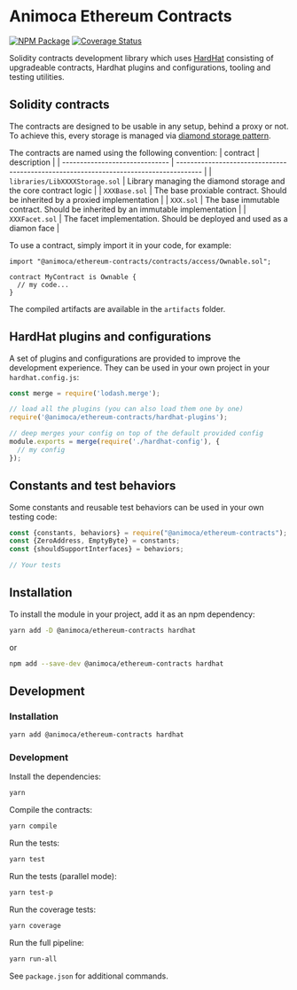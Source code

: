 # Animoca Ethereum Contracts

[![NPM Package](https://img.shields.io/npm/v/@animoca/ethereum-contracts.svg)](https://www.npmjs.org/package/@animoca/ethreum-contracts)
[![Coverage Status](https://codecov.io/gh/animoca/ethereum-contracts/graph/badge.svg)](https://codecov.io/gh/animoca/ethereum-contracts)

Solidity contracts development library which uses [HardHat](https://hardhat.org/) consisting of upgradeable contracts, Hardhat plugins and configurations, tooling and testing utilities.

## Solidity contracts

The contracts are designed to be usable in any setup, behind a proxy or not. To achieve this, every storage is managed via [diamond storage pattern](https://dev.to/mudgen/how-diamond-storage-works-90e).

The contracts are named using the following convention:
| contract                       | description                                                                           |
| ------------------------------ | ------------------------------------------------------------------------------------- |
| `libraries/LibXXXXStorage.sol` | Library managing the diamond storage and the core contract logic                      |
| `XXXBase.sol`                  | The base proxiable contract. Should be inherited by a proxied implementation          |
| `XXX.sol`                      | The base immutable contract. Should be inherited by an immutable implementation       |
| `XXXFacet.sol`                 | The facet implementation. Should be deployed and used as a diamon face                |

To use a contract, simply import it in your code, for example:

```solidity
import "@animoca/ethereum-contracts/contracts/access/Ownable.sol";

contract MyContract is Ownable {
  // my code...
}
```

The compiled artifacts are available in the `artifacts` folder.

## HardHat plugins and configurations

A set of plugins and configurations are provided to improve the development experience. They can be used in your own project in your `hardhat.config.js`:

```javascript
const merge = require('lodash.merge');

// load all the plugins (you can also load them one by one)
require('@animoca/ethereum-contracts/hardhat-plugins');

// deep merges your config on top of the default provided config
module.exports = merge(require('./hardhat-config'), {
  // my config
});
```

## Constants and test behaviors

Some constants and reusable test behaviors can be used in your own testing code:

```javascript
const {constants, behaviors} = require("@animoca/ethereum-contracts");
const {ZeroAddress, EmptyByte} = constants;
const {shouldSupportInterfaces} = behaviors;

// Your tests
```

## Installation

To install the module in your project, add it as an npm dependency:

```bash
yarn add -D @animoca/ethereum-contracts hardhat
```

or

```bash
npm add --save-dev @animoca/ethereum-contracts hardhat
```

## Development

### Installation

```bash
yarn add @animoca/ethereum-contracts hardhat
```

### Development

Install the dependencies:

```bash
yarn
```

Compile the contracts:

```bash
yarn compile
```

Run the tests:

```bash
yarn test
```

Run the tests (parallel mode):

```bash
yarn test-p
```

Run the coverage tests:

```bash
yarn coverage
```

Run the full pipeline:

```bash
yarn run-all
```

See `package.json` for additional commands.
